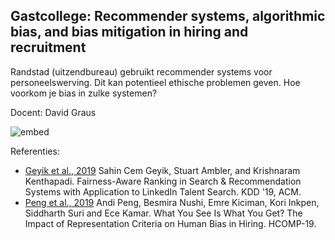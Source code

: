 ## Gastcollege: Recommender systems, algorithmic bias, and bias mitigation in hiring and recruitment

Randstad (uitzendbureau) gebruikt recommender systems voor personeelswerving. Dit kan potentieel ethische problemen geven. Hoe voorkom je bias in zulke systemen?

Docent: David Graus

![embed](https://api.eu.kaltura.com/p/120/sp/12000/embedIframeJs/uiconf_id/23449960/partner_id/120?iframeembed=true&playerId=kaltura_player&entry_id=0_0pdbipn7&flashvars[streamerType]=auto&amp;flashvars[localizationCode]=en_US&amp;flashvars[leadWithHTML5]=true&amp;flashvars[sideBarContainer.plugin]=true&amp;flashvars[sideBarContainer.position]=left&amp;flashvars[sideBarContainer.clickToClose]=true&amp;flashvars[chapters.plugin]=true&amp;flashvars[chapters.layout]=vertical&amp;flashvars[chapters.thumbnailRotator]=false&amp;flashvars[streamSelector.plugin]=true&amp;flashvars[EmbedPlayer.SpinnerTarget]=videoHolder&amp;flashvars[dualScreen.plugin]=true&amp;flashvars[hotspots.plugin]=1&amp;flashvars[Kaltura.addCrossoriginToIframe]=true&amp;&wid=0_vwwchd4w)

Referenties:

- [Geyik et al., 2019](https://arxiv.org/pdf/1905.01989.pdf) Sahin Cem Geyik, Stuart Ambler, and Krishnaram Kenthapadi. Fairness-Aware Ranking in Search & Recommendation Systems with Application to LinkedIn Talent Search. KDD '19, ACM.
- [Peng et al., 2019](https://arxiv.org/pdf/1909.03567.pdf) Andi Peng, Besmira Nushi, Emre Kiciman, Kori Inkpen, Siddharth Suri and Ece Kamar. What You See Is What You Get? The Impact of Representation Criteria on Human Bias in Hiring. HCOMP-19.
